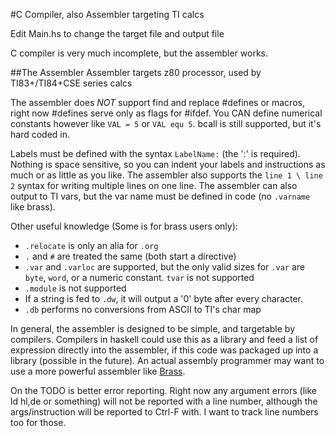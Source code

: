#C Compiler, also Assembler targeting TI calcs

Edit Main.hs to change the target file and output file

C compiler is very much incomplete, but the assembler works.


##The Assembler
Assembler targets z80 processor, used by TI83+/TI84+CSE series calcs

The assembler does _NOT_ support find and replace #defines or macros,
right now #defines serve only as flags for #ifdef. You CAN define
numerical constants however like `VAL = 5` or `VAL equ 5`. bcall
is still supported, but it's hard coded in.

Labels must be defined with the syntax `LabelName:` (the ':' is required).
Nothing is space sensitive, so you can indent your labels and
instructions as much or as little as you like. The assembler also
supports the `line 1 \ line 2` syntax for writing multiple
lines on one line. The assembler can also output to TI vars,
but the var name must be defined in code (no `.varname` like brass).

Other useful knowledge (Some is for brass users only):

* `.relocate` is only an alia for `.org`
* `.` and `#` are treated the same (both start a directive)
* `.var` and `.varloc` are supported, but the only valid sizes for
`.var` are `byte`, `word`, or a numeric constant. `tvar` is not supported
* `.module` is not supported
* If a string is fed to `.dw`, it will output a '0' byte after every character.
* `.db` performs no conversions from ASCII to TI's char map

In general, the assembler is designed to be simple, and targetable
by compilers. Compilers in haskell could use this as a library
and feed a list of expression directly into the assembler, if this code
was packaged up into a library (possible in the future). An actual
assembly programmer may want to use a more powerful assembler
like [Brass](http://www.benryves.com/products/brass).


On the TODO is better error reporting. Right now any argument errors (like ld hl,de or something)
will not be reported with a line number, although the args/instruction will
be reported to Ctrl-F with. I want to track line numbers too for those.
